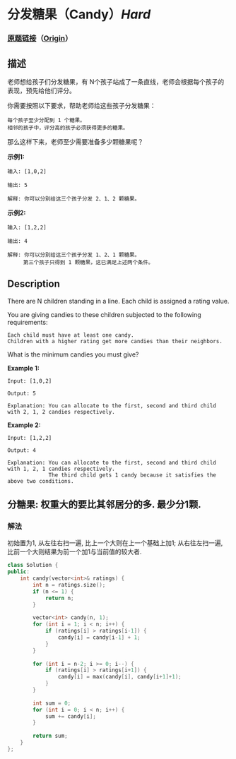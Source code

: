 # 分发糖果（Candy）*Hard*
### [原题链接](https://leetcode-cn.com/problems/candy)（[Origin](https://leetcode.com/problems/candy)）
## 描述
老师想给孩子们分发糖果，有 N个孩子站成了一条直线，老师会根据每个孩子的表现，预先给他们评分。

你需要按照以下要求，帮助老师给这些孩子分发糖果：


	每个孩子至少分配到 1 个糖果。
	相邻的孩子中，评分高的孩子必须获得更多的糖果。


那么这样下来，老师至少需要准备多少颗糖果呢？

**示例1:**
```
输入: [1,0,2]

输出: 5

解释: 你可以分别给这三个孩子分发 2、1、2 颗糖果。
```


**示例2:**
```
输入: [1,2,2]

输出: 4

解释: 你可以分别给这三个孩子分发 1、2、1 颗糖果。
     第三个孩子只得到 1 颗糖果，这已满足上述两个条件。
```

## Description
There are N children standing in a line. Each child is assigned a rating value.

You are giving candies to these children subjected to the following requirements:


	Each child must have at least one candy.
	Children with a higher rating get more candies than their neighbors.


What is the minimum candies you must give?

**Example 1:**
```
Input: [1,0,2]

Output: 5

Explanation: You can allocate to the first, second and third child with 2, 1, 2 candies respectively.
```


**Example 2:**
```
Input: [1,2,2]

Output: 4

Explanation: You can allocate to the first, second and third child with 1, 2, 1 candies respectively.
             The third child gets 1 candy because it satisfies the above two conditions.
```


## 分糖果: 权重大的要比其邻居分的多. 最少分1颗.
### 解法
初始置为1, 从左往右扫一遍, 比上一个大则在上一个基础上加1; 从右往左扫一遍, 比前一个大则结果为前一个加1与当前值的较大者.
```c++
class Solution {
public:
    int candy(vector<int>& ratings) {
        int n = ratings.size();
        if (n <= 1) {
            return n;
        }
        
        vector<int> candy(n, 1);
        for (int i = 1; i < n; i++) {
            if (ratings[i] > ratings[i-1]) {
                candy[i] = candy[i-1] + 1;
            }
        }
        
        for (int i = n-2; i >= 0; i--) {
            if (ratings[i] > ratings[i+1]) {
                candy[i] = max(candy[i], candy[i+1]+1);
            }
        }
        
        int sum = 0;
        for (int i = 0; i < n; i++) {
            sum += candy[i];
        }
        
        return sum;
    }
};
```